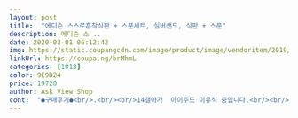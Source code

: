 ```yaml
---
layout: post 
title:  "에디슨 스스로흡착식판 + 스푼세트, 실버샌드, 식판 + 스푼" 
description: 에디슨 스 ..
date: 2020-03-01 06:12:42 
img: https://static.coupangcdn.com/image/product/image/vendoritem/2019/08/28/5155212431/818b45ed-20b4-4431-a21e-be97eedea391.jpg 
linkUrl: https://coupa.ng/brMhmL 
categories: [1013] 
color: 9E9D24 
price: 19720 
author: Ask View Shop 
cont:  "●구매후기●<br/>.<br/><br/>14갤아가  아이주도 이유식 중입니다.<br/><br/>9개월 자기주도식 시작하면서 여러개의 식판을 사용 해본결과<br/>각 칸마다 작지않아 음식 담기에 너무 좋습니다<br/>거기에 열탕 전자렌지사용 모두되고<br/>그런데.<br/>.<br/><br/>그리고 생각보다 묵직합니다.<br/> 흡착도 완전짱짱! 그릇 절대 못 엎어요ㅎㅎ<br/>그리고 스텐식판보다 음식이 천천히 식어서 좋아요.<br/><br/>근데 뚜껑까지 있다니요<br/>나눔공간도조잡하지않게 3군데로되어 있고<br/>나중에 혼자사용할때는 어떨지 ^^  후기남기겠습니다<br/>단 스픈은 너무 오목하여 지금 개월에 떠먹이는 용으로 사용하기 불편합니다<br/>대박!!ㅋㅋㅋ 나무에 뙇!!!!!!!!<br/>대부분의 흡착식판이 나무에는 흡착이안됨을 알게되었어요<br/>또 구매할거에요!!<br/>뙇 하고 붙었습니다.<br/><br/>마지막이라는 마음으로 구매한 에디슨식판<br/>며칠 사용해봤어요.<br/>생선구이도 줘보고 단호박도 줘보고 과일도 담아봤는데 착색없고 냄새베임도 거의 없네요<br/>무거우니까 덜 움직이겠지 하고 구입했어요^^<br/>물려받은 나무 의자라 기대 안하고,<br/>색도 정말 예쁘고~~~<br/>숟가락이 일단 아기한테 딱 맞는 사이즈.<br/> 거기에 목넘김방지링 처리되있어서 안심하고 줘요.<br/> 확실히 관심보이고 숟가락질하려합니다.<br/><br/>스텐식판 쓰다가 실리콘 식판구매했어요.<br/><br/>스텐식판은 흡착판 따로 사서 붙여야하고 일단 모든 음식을 따로 데운후 덜어줘야하는 번거로움있는데 에디슨식판은 주고싶은거 담고 바로 전자렌지 데울 수있어서 너무편해요^^<br/>식판안쪽도 라운딩처리되어 있어서 한숟가락씩 꼭 뜨기도 편하고 싹싹 긁어먹이기 편해요~<br/>식판이 떼어지는게 아니라<br/>식판자체가 무게감이 있어 흡착이 더 잘되는듯 합니다<br/>엄청 무거운 나무가 들리는거 있죠?!!!ㅋㅋㅋ<br/>완전 만족입니다!!<br/>이상하게  흡착식판이 흡착이안되는거예요<br/>전자렌지.<br/>열탕소독.<br/>젖병소독기 다 가능해서 완전 좋아요!<br/>지금은 아기식탁의자를 바꿨지만<br/>지금은 자기주도식이지만 유아식일때도 사용하기 충분할거  같습니다<br/>진심 버릴거하나없는 에디슨 흡착 식판 정말 짱입니다<br/>진작에 사줄껄~넘 좋습니다~^^<br/>처음에는 원목의자를 사용하였는데<br/>코랄사려다 남자아기라 그레이했는데 그레이도 넘 예뻐요<br/>하물며 다른 흡착식판보다 가격도 저렴합니다<br/>하여 여러개바꾼결과<br/>흡착식판 올려놓고 들어보니!<br/>흡착식판을 찾는 가장 중요한 이유 흡착이죠<br/>흡착은 에디슨이 짱입니다.<br/><br/>" 
---
```

